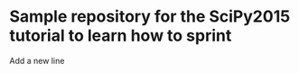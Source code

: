 Sample repository for the SciPy2015 tutorial to learn how to sprint
====================================================================

Add a new line